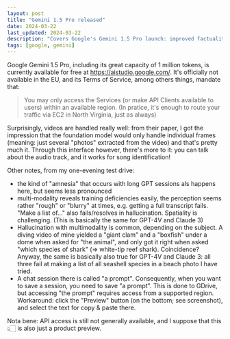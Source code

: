 ```yaml
---
layout: post
title: "Gemini 1.5 Pro released"
date: 2024-03-22
last_updated: 2024-03-22
description: "Covers Google's Gemini 1.5 Pro launch: improved factuality tuning, larger context windows, benchmark comparisons, and early user access details."
tags: [google, gemini]
---
```


Google Gemini 1.5 Pro, including its great capacity of 1 million tokens, is currently available for free at https://aistudio.google.com/. It's officially not available in the EU, and its Terms of Service, among others things, mandate that:
> You may only access the Services (or make API Clients available to users) within an available region.
(In pratice, it's enough to route your traffic via EC2 in North Virginia, just as always)
 
Surprisingly, videos are handled really well: from their paper, I got the impression that the foundation model would only handle individual frames (meaning: just several "photos" extracted from the video) and that's pretty much it. Through this interface however, there's more to it: you can talk about the audio track, and it works for song identification!
 
Other notes, from my one-evening test drive:
* the kind of "amnesia" that occurs with long GPT sessions als happens here, but seems less pronounced
* multi-modality reveals training deficiencies easily, the perception seems rather "rough" or "blurry" at times, e.g. getting a full transcript fails. "Make a list of..." also fails/resolves in hallucination. Spatiality is challenging. (This is basically the same for GPT-4V and Claude 3)
* Hallucination with multimodality is common, depending on the subject. A diving video of mine yielded a "giant clam" and a "boxfish" under a dome when asked for "the animal", and only got it right when asked "which species of shark" (=> white-tip reef shark). Coincidence? Anyway, the same is basically also true for GPT-4V and Claude 3: all three fail at making a list of all seashell species in a beach photo I have tried.
* A chat session there is called "a prompt". Consequently, when you want to save a session, you need to save "a prompt". This is done to GDrive, but accessing "the prompt" requires access from a supported region. Workaround: click the "Preview" button (on the bottom; see screenshot), and select the text for copy & paste there.

Nota bene: API access is still not generally available, and I suppose that this 👆🏻 is also just a product preview.